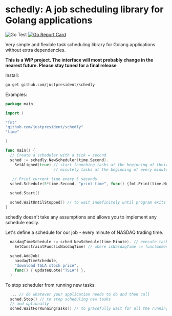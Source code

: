 # schedly: A job scheduling library for Golang applications
![Go Test](https://github.com/justpresident/schedly/workflows/Go%20Test/badge.svg?branch=master) [![Go Report Card](https://goreportcard.com/badge/github.com/justpresident/schedly)](https://goreportcard.com/report/github.com/justpresident/schedly)

Very simple and flexible task scheduling library for Golang applications without extra dependencies.

**This is a WIP project. The interface will most probably change in the nearest future. Please stay tuned for a final release**

Install:
```bash
go get github.com/justpresident/schedly
```

Examples:
```go
package main

import (

"fmt"
"github.com/justpresident/schedly"
"time"

)

func main() {
  // Create a scheduler with a tick = second
  sched := schedly.NewScheduler(time.Second).
    SetAligned(true) // start launching tasks at the beginning of their period - e.g.
                     // minutely tasks at the beginning of every minute.
  
   // Print current time every 5 seconds
  sched.Schedule(5*time.Second, "print time", func() {fmt.Print(time.Now())})

  sched.Start()

  sched.WaitUntilStopped() // to wait indefinitely until program exits or someone calls Stop()
}
```
schedly doesn't take any assumptions and allows you to implement any schedule easily.

Let's define a schedule for our job - every minute of NASDAQ trading time.
```go
  nasdaqTimeSchedule := sched.NewSchedule(time.Minute). // execute tasks minutely
	SetConstraintFunc(isNasdaqTime) // where isNasdaqTime := func(moment time.Time) bool {...} 
  
  sched.AddJob(
    nasdaqTimeSchedule,
    "download TSLA stock price",
    func() { updateQuote("TSLA") },
  )
```

To stop scheduler from running new tasks:
```go
  ... // do whatever your application needs to do and then call
  sched.Stop() // to stop scheduling new tasks
  // and optionally
  sched.WaitForRunningTasks() // to gracefully wait for all the running tasks to finish
```
